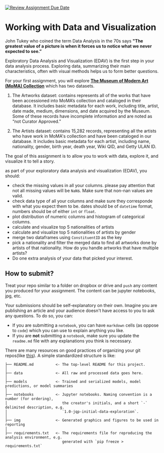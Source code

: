 [![Review Assignment Due Date](https://classroom.github.com/assets/deadline-readme-button-22041afd0340ce965d47ae6ef1cefeee28c7c493a6346c4f15d667ab976d596c.svg)](https://classroom.github.com/a/rC4NrzHd)
# Working with Data and Visualization

John Tukey who coined the term Data Analysis in the 70s says **"The greatest value of a picture is when it forces us to notice what we never expected to see.”**

Exploratory Data Analysis and Visualization (EDAV) is the first step in your data analysis process. Exploring data, summarizing their main characteristics, often with visual methods helps us to form better questions.


For your first assignment, you will explore [**The Museum of Modern Art (MoMA) Collection**](https://github.com/MuseumofModernArt/collection) which has two datasets.

1. The Artworks dataset: contains represents all of the works that have been accessioned into MoMA’s collection and cataloged in their database. It includes basic metadata for each work, including title, artist, date made, medium, dimensions, and date acquired by the Museum. Some of these records have incomplete information and are noted as “not Curator Approved.”

2. The Artists dataset: contains 15,282 records, representing all the artists who have work in MoMA's collection and have been cataloged in our database. It includes basic metadata for each artist, including name, nationality, gender, birth year, death year, Wiki QID, and Getty ULAN ID.


The goal of this assignment is to allow you to work with data, explore it, and visualize it to tell a story.

as part of your exploratory data analysis and visualization (EDAV), you should:
* check the missing values in all your columns. please pay attention that not all missing values will be `NaN`s. Make sure that non-nan values are valid.
* check data type of all your columns and make sure they corresponde with what you expect them to be. dates should be of `datetime` format, numbers should be of either `int` or `float`.
* plot distribution of numeric columns and histogram of categorical columns.
* calculate and visualize top 5 nationalities of artists
* calculate and visualize top 5 nationalities of artists by gender
* merge two dataframes using `ConstituentID` as the key
* pick a nationality and filter the merged data to find all artworks done by artists of that nationality. How do you handle artworks that have multiple artists?
* Do one extra analysis of your data that picked your interest.





## How to submit?

Treat your repo similar to a folder on dropbox or drive and `push` any content you produced for your assignment. The content can be jupyter notebooks, jpg, etc.

Your submissions should be self-explanatory on their own. Imagine you are publishing an article and your audience doesn't have access to you to ask any questions. To do so, you can:

* If you are submitting a `notebook`, you can have `markdown` cells (as oppose to `code`) which you can use to explain anything you like.
* If you are **not** submitting a `notebook`, make sure you update the `readme.md` file with any explanations you think is necessary.

There are many resources on good practices of organizing your git repos(like [this](https://github.com/drivendata/cookiecutter-data-science)). A simple standardized structure is like:

```
├── README.md          <- The top-level README for this project.
│
├── data               <- All raw and processed data goes here.
│
├── models             <- Trained and serialized models, model predictions, or model summaries
│
├── notebooks          <- Jupyter notebooks. Naming convention is a number (for ordering),
│                         the creator's initials, and a short `-` delimited description, e.g.
│                         `1.0-jqp-initial-data-exploration`.
│
├── img                <- Generated graphics and figures to be used in reporting
│
├── requirements.txt   <- The requirements file for reproducing the analysis environment, e.g.
                          generated with `pip freeze > requirements.txt`

```
